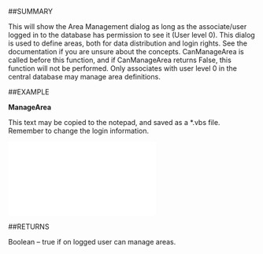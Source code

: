 

##SUMMARY

This will show the Area Management dialog as long as the associate/user logged in to the database has permission to see it (User level 0). This dialog is used to define areas, both for data distribution and login rights. See the documentation if you are unsure about the concepts. CanManageArea is called before this function, and if CanManageArea returns False, this function will not be performed. Only associates with user level 0 in the central database may manage area definitions.


##EXAMPLE

**ManageArea**

This text may be copied to the notepad, and saved as a *.vbs file. Remember to change the login information.

![](../../Examples/vbs/SOTravelInfoInterface.ManageArea.vbs.txt)




##RETURNS

Boolean – true if on logged user can manage areas.



